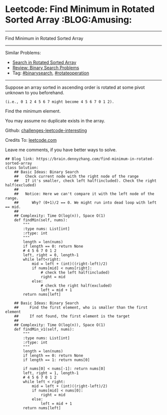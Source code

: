 # Leetcode: Find Minimum in Rotated Sorted Array     :BLOG:Amusing:


---

Find Minimum in Rotated Sorted Array  

---

Similar Problems:  
-   [Search in Rotated Sorted Array](https://brain.dennyzhang.com/search-in-rotated-sorted-array)
-   [Review: Binary Search Problems](https://brain.dennyzhang.com/review-binarysearch)
-   Tag: [#binarysearch](https://brain.dennyzhang.com/tag/binarysearch), [#rotateoperation](https://brain.dennyzhang.com/tag/rotateoperation)

---

Suppose an array sorted in ascending order is rotated at some pivot unknown to you beforehand.  

    (i.e., 0 1 2 4 5 6 7 might become 4 5 6 7 0 1 2).

Find the minimum element.  

You may assume no duplicate exists in the array.  

Github: [challenges-leetcode-interesting](https://github.com/DennyZhang/challenges-leetcode-interesting/tree/master/find-minimum-in-rotated-sorted-array)  

Credits To: [leetcode.com](https://leetcode.com/problems/find-minimum-in-rotated-sorted-array/description/)  

Leave me comments, if you have better ways to solve.  

    ## Blog link: https://brain.dennyzhang.com/find-minimum-in-rotated-sorted-array
    class Solution:
        ## Basic Ideas: Binary Search
        ##   Check current node with the right node of the range
        ##   If it's smaller, check left half(included). Check the right half(excluded)
        ##
        ##   Notice: Here we can't compare it with the left node of the range.
        ##      Why? (0+1)/2 == 0. We might run into dead loop with left == mid.
        ##
        ## Complexity: Time O(log(n)), Space O(1)
        def findMin(self, nums):
            """
            :type nums: List[int]
            :rtype: int
            """
            length = len(nums)
            if length == 0: return None
            # 4 5 6 7 0 1 2
            left, right = 0, length-1
            while left<right:
                mid = left + (int)((right-left)/2)
                if nums[mid] < nums[right]:
                    # check the left half(included)
                    right = mid
                else:
                    # check the right half(excluded)
                    left = mid + 1
            return nums[left]
    
        ## Basic Ideas: Binary Search
        ##     Find the first element, who is smaller than the first element
        ##     If not found, the first element is the target
        ##
        ## Complexity: Time O(log(n)), Space O(1)
        def findMin_v1(self, nums):
            """
            :type nums: List[int]
            :rtype: int
            """
            length = len(nums)
            if length == 0: return None
            if length == 1: return nums[0]
    
            if nums[0] < nums[-1]: return nums[0]
            left, right = 1, length-1
            # 4 5 6 7 0 1 2
            while left < right:
                mid = left + (int)((right-left)/2)
                if nums[mid] < nums[0]:
                    right = mid
                else:
                    left = mid + 1
            return nums[left]